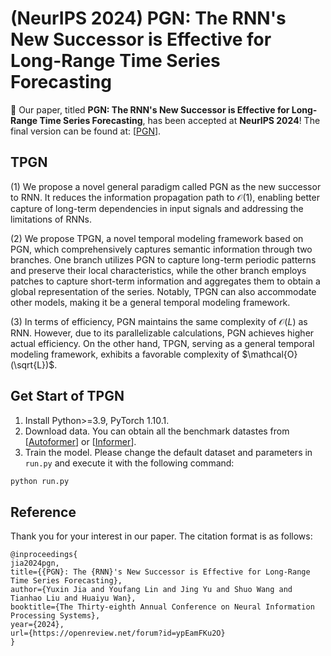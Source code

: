 # (NeurIPS 2024) PGN: The RNN's New Successor is Effective for Long-Range Time Series Forecasting

🚩 Our paper, titled **PGN: The RNN's New Successor is Effective for Long-Range Time Series Forecasting**, has been accepted at **NeurIPS 2024**! The final version can be found at: [[PGN](https://openreview.net/forum?id=ypEamFKu2O)]. 


## TPGN

(1) We propose a novel general paradigm called PGN as the new successor to RNN. It reduces the information propagation path to $\mathcal{O}(1)$, enabling better capture of long-term dependencies in input signals and addressing the limitations of RNNs.

(2) We propose TPGN, a novel temporal modeling framework based on PGN, which comprehensively captures semantic information through two branches. One branch utilizes PGN to capture long-term periodic patterns and preserve their local characteristics, while the other branch employs patches to capture short-term information and aggregates them to obtain a global representation of the series. Notably, TPGN can also accommodate other models, making it be a general temporal modeling framework. 

(3) In terms of efficiency, PGN maintains the same complexity of $\mathcal{O}(L)$ as RNN. However, due to its parallelizable calculations, PGN achieves higher actual efficiency. On the other hand, TPGN, serving as a general temporal modeling framework, exhibits a favorable complexity of $\mathcal{O}(\sqrt{L})$.



## Get Start of TPGN

1. Install Python>=3.9, PyTorch 1.10.1.
2. Download data. You can obtain all the benchmark datastes from [[Autoformer](https://github.com/thuml/Autoformer)] or [[Informer](https://github.com/zhouhaoyi/Informer2020)].
3. Train the model. Please change the default dataset and parameters in `run.py` and execute it with the following command:

```bash
python run.py
```

## Reference

Thank you for your interest in our paper. The citation format is as follows:

```
@inproceedings{
jia2024pgn,
title={{PGN}: The {RNN}'s New Successor is Effective for Long-Range Time Series Forecasting},
author={Yuxin Jia and Youfang Lin and Jing Yu and Shuo Wang and Tianhao Liu and Huaiyu Wan},
booktitle={The Thirty-eighth Annual Conference on Neural Information Processing Systems},
year={2024},
url={https://openreview.net/forum?id=ypEamFKu2O}
}
```
